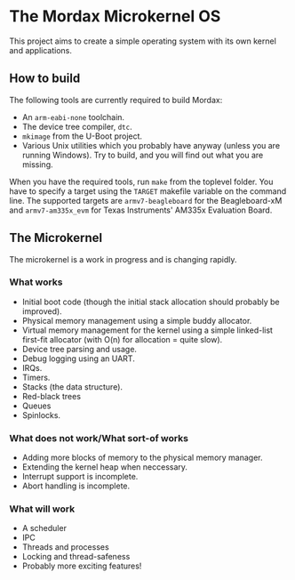 The Mordax Microkernel OS
=========================

This project aims to create a simple operating system with its own kernel and applications.

How to build
------------

The following tools are currently required to build Mordax:
* An `arm-eabi-none` toolchain.
* The device tree compiler, `dtc`.
* `mkimage` from the U-Boot project.
* Various Unix utilities which you probably have anyway (unless you are running Windows). Try to build, and you will find out what you are missing.

When you have the required tools, run `make` from the toplevel folder. You have to specify a target using the `TARGET` makefile variable on the command line. The supported targets are `armv7-beagleboard` for the Beagleboard-xM and `armv7-am335x_evm` for Texas Instruments' AM335x Evaluation Board.

The Microkernel
---------------

The microkernel is a work in progress and is changing rapidly.

### What works

* Initial boot code (though the initial stack allocation should probably be improved).
* Physical memory management using a simple buddy allocator.
* Virtual memory management for the kernel using a simple linked-list first-fit allocator (with O(n) for allocation = quite slow).
* Device tree parsing and usage.
* Debug logging using an UART.
* IRQs.
* Timers.
* Stacks (the data structure).
* Red-black trees
* Queues
* Spinlocks.

### What does not work/What sort-of works
* Adding more blocks of memory to the physical memory manager.
* Extending the kernel heap when neccessary.
* Interrupt support is incomplete.
* Abort handling is incomplete.

### What will work

* A scheduler
* IPC
* Threads and processes
* Locking and thread-safeness
* Probably more exciting features!

